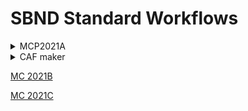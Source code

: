 # SBND Standard Workflows

<details><summary>MCP2021A</summary>
standard_g4_sbnd.fcl<br>
standard_detsim_sbnd.fcl<br>
standard_reco1_sbnd.fcl<br>
standard_reco2_sbnd.fcl<br>
</details>

<details><summary>CAF maker</summary>
cafmakerjob_sbnd_sce.fcl
</details>

[MC 2021B](https://docs.google.com/document/d/13Mvt91CVixfdo1e3ah9Ru-wfbYUXEvHMlcbVk2RYCsE/edit?usp=sharing)

[MC 2021C](https://docs.google.com/document/d/1UMmff2LUnRtIpgy0_eE9D3eDw96UkuXCTBCGbWVzWak/edit?usp=sharing)
